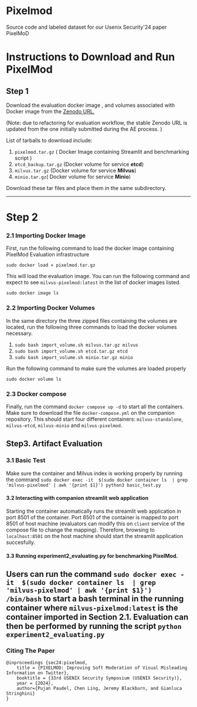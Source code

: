 # Pixelmod
Source code and labeled dataset for our Usenix Security'24 paper PixelMoD

# Instructions to Download and Run PixelMod 
## Step 1 
Download the evaluation docker image , and volumes associated with Docker image from the  [Zenodo URL.](https://zenodo.org/records/12570381)

(Note: due to refactoring for evaluation workflow, the stable Zenodo URL is updated from the one initially submitted during the AE process. )

List of tarballs to download include: 

 1. `pixelmod.tar.gz` ( Docker Image containing Streamlit and benchmarking script )
 2. `etcd_backup.tar.gz` (Docker volume for service **etcd**) 
 3. `milvus.tar.gz` (Docker volume for service **Milvus**)
 4. `minio.tar.gz`( Docker volume for service **Minio**)
 
 Download these tar files and place them in the same subdirectory.

---
# Step 2 
### 2.1 Importing Docker Image 
First, run the following command to load the docker image containing PixelMod Evaluation infrastructure

    sudo docker load < pixelmod.tar.gz

This will load the evaluation image. You can run the following command and expect to see `milvus-pixelmod:latest` in the list of docker images listed.

    sudo docker image ls

### 2.2 Importing Docker Volumes 
In the same directory the three zipped files containing the volumes are located, run the  following three commands to load the docker volumes necessary.

 1. `sudo bash import_volume.sh milvus.tar.gz milvus`
 2. `sudo bash import_volume.sh etcd.tar.gz etcd`
 3. `sudo bash import_volume.sh minio.tar.gz minio`

Run the following command to make sure the volumes are loaded properly 

    sudo docker volume ls

### 2.3 Docker compose  
Finally, run the command `docker compose up -d` to start all the containers. Make sure to download the file `docker-compose.yml` on the companion repository.
This should start four different containers: `milvus-standalone`, `milvus-etcd`, `milvus-minio` and `milvus-pixelmod`. 


## Step3.  Artifact Evaluation 

### 3.1 Basic Test
Make sure the container and Milvus index is working properly by running the command `sudo docker exec -it  $(sudo docker container ls  | grep 'milvus-pixelmod' | awk '{print $1}') python3 basic_test.py`

#### 3.2 Interacting with companion streamlit web application 
Starting the container automatically runs the streamlit web application in port 8501 of the container. Port 8501 of the container is mapped to port 8501 of host machine (evaluators can modify this on `client` service of the compose file to change the mapping). 
Therefore, browsing to  `localhost:8501`  on the host machine should start the streamlit application succesfully.

#### 3.3 Running experiment2_evaluating.py for benchmarking PixelMod.
Users can run the command `sudo docker exec -it  $(sudo docker container ls  | grep 'milvus-pixelmod' | awk '{print $1}') /bin/bash` to start a bash terminal in the running container where `milvus-pixelmod:latest` is the container imported in Section 2.1. 
Evaluation can then be performed by running the script `python experiment2_evaluating.py`
 ---

### Citing The Paper
```
@inproceedings {sec24:pixelmod,
    title = {PIXELMOD: Improving Soft Moderation of Visual Misleading Information on Twitter},
    booktitle = {33rd USENIX Security Symposium (USENIX Security)},
    year = {2024},
    author={Pujan Paudel, Chen Ling, Jeremy Blackburn, and Gianluca Stringhini}
}
